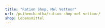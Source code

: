 ```yaml
---
title: "Ration Shop, Mel Vettoor"
url: /puthenchantha/ration-shop-mel-vettoor/
shop: Lebensmittel
---
```

